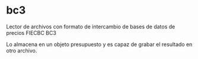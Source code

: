 bc3
===

Lector de archivos con formato de intercambio de bases de datos de precios FIECBC BC3

Lo almacena en un objeto presupuesto y es capaz de grabar el resultado en otro archivo.
